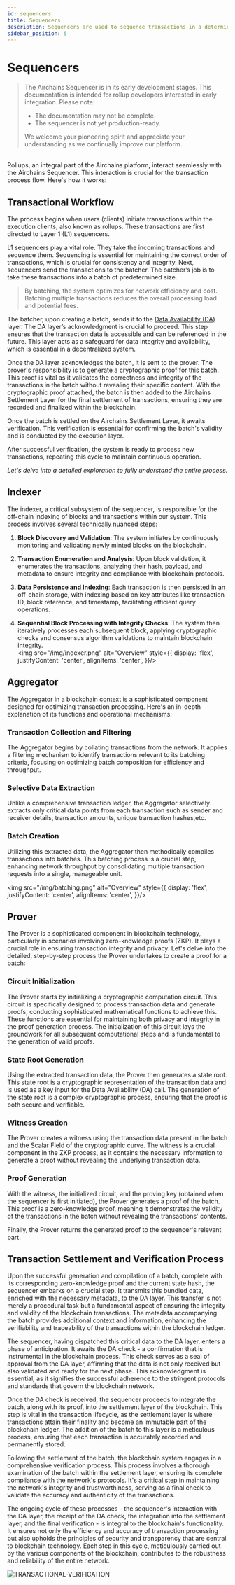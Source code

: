 ```yaml
---
id: sequencers
title: Sequencers
description: Sequencers are used to sequence transactions in a deterministic order.
sidebar_position: 5
---
```


# Sequencers

> The Airchains Sequencer is in its early development stages. This documentation is intended for rollup developers interested in early integration. Please note:
>
> - The documentation may not be complete.
> - The sequencer is not yet production-ready.
>
> We welcome your pioneering spirit and appreciate your understanding as we continually improve our platform.

<br/>
Rollups, an integral part of the Airchains platform, interact seamlessly with the Airchains Sequencer. This interaction is crucial for the transaction process flow. Here's how it works:

## Transactional Workflow

The process begins when users (clients) initiate transactions within the execution clients, also known as rollups. These transactions are first directed to Layer 1 (L1) sequencers.

L1 sequencers play a vital role. They take the incoming transactions and sequence them. Sequencing is essential for maintaining the correct order of transactions, which is crucial for consistency and integrity. Next, sequencers send the transactions to the batcher. The batcher’s job is to take these transactions into a batch of predetermined size.

> By batching, the system optimizes for network efficiency and cost. Batching multiple transactions reduces the overall processing load and potential fees.

The batcher, upon creating a batch, sends it to the [Data Availability (DA)](https://docs.airchains.io/concepts/data-availability) layer. The DA layer’s acknowledgment is crucial to proceed. This step ensures that the transaction data is accessible and can be referenced in the future. This layer acts as a safeguard for data integrity and availability, which is essential in a decentralized system.

Once the DA layer acknowledges the batch, it is sent to the prover. The prover's responsibility is to generate a cryptographic proof for this batch. This proof is vital as it validates the correctness and integrity of the transactions in the batch without revealing their specific content. With the cryptographic proof attached, the batch is then added to the Airchains Settlement Layer for the final settlement of transactions, ensuring they are recorded and finalized within the blockchain.

Once the batch is settled on the Airchains Settlement Layer, it awaits verification. This verification is essential for confirming the batch's validity and is conducted by the execution layer.

After successful verification, the system is ready to process new transactions, repeating this cycle to maintain continuous operation.

_Let's delve into a detailed exploration to fully understand the entire process._

## Indexer

The indexer, a critical subsystem of the sequencer, is responsible for the off-chain indexing of blocks and transactions within our system. This process involves several technically nuanced steps:

1. **Block Discovery and Validation**: The system initiates by continuously monitoring and validating newly minted blocks on the blockchain.

2. **Transaction Enumeration and Analysis**: Upon block validation, it enumerates the transactions, analyzing their hash, payload, and metadata to ensure integrity and compliance with blockchain protocols.

3. **Data Persistence and Indexing**: Each transaction is then persisted in an off-chain storage, with indexing based on key attributes like transaction ID, block reference, and timestamp, facilitating efficient query operations.

4. **Sequential Block Processing with Integrity Checks**: The system then iteratively processes each subsequent block, applying cryptographic checks and consensus algorithm validations to maintain blockchain integrity.
   <br/>
   <img src="/img/indexer.png" alt="Overview" style={{
       display: 'flex',
       justifyContent: 'center',
       alignItems: 'center',
   }}/>
   <br/>

## Aggregator

The Aggregator in a blockchain context is a sophisticated component designed for optimizing transaction processing. Here's an in-depth explanation of its functions and operational mechanisms:

### Transaction Collection and Filtering

The Aggregator begins by collating transactions from the network. It applies a filtering mechanism to identify transactions relevant to its batching criteria, focusing on optimizing batch composition for efficiency and throughput.

### Selective Data Extraction

Unlike a comprehensive transaction ledger, the Aggregator selectively extracts only critical data points from each transaction such as sender and receiver details, transaction amounts, unique transaction hashes,etc.

### Batch Creation

Utilizing this extracted data, the Aggregator then methodically compiles transactions into batches. This batching process is a crucial step, enhancing network throughput by consolidating multiple transaction requests into a single, manageable unit.

<img src="/img/batching.png" alt="Overview" style={{
       display: 'flex',
       justifyContent: 'center',
       alignItems: 'center',
   }}/>
   <br/>

## Prover

The Prover is a sophisticated component in blockchain technology, particularly in scenarios involving zero-knowledge proofs (ZKP). It plays a crucial role in ensuring transaction integrity and privacy. Let's delve into the detailed, step-by-step process the Prover undertakes to create a proof for a batch:

### Circuit Initialization

The Prover starts by initializing a cryptographic computation circuit. This circuit is specifically designed to process transaction data and generate proofs, conducting sophisticated mathematical functions to achieve this. These functions are essential for maintaining both privacy and integrity in the proof generation process. The initialization of this circuit lays the groundwork for all subsequent computational steps and is fundamental to the generation of valid proofs.

### State Root Generation

Using the extracted transaction data, the Prover then generates a state root. This state root is a cryptographic representation of the transaction data and is used as a key input for the Data Availability (DA) call. The generation of the state root is a complex cryptographic process, ensuring that the proof is both secure and verifiable.

### Witness Creation

The Prover creates a witness using the transaction data present in the batch and the Scalar Field of the cryptographic curve. The witness is a crucial component in the ZKP process, as it contains the necessary information to generate a proof without revealing the underlying transaction data.

### Proof Generation

With the witness, the initialized circuit, and the proving key (obtained when the sequencer is first initiated), the Prover generates a proof of the batch. This proof is a zero-knowledge proof, meaning it demonstrates the validity of the transactions in the batch without revealing the transactions' contents.

Finally, the Prover returns the generated proof to the sequencer's relevant part.

## Transaction Settlement and Verification Process

Upon the successful generation and compilation of a batch, complete with its corresponding zero-knowledge proof and the current state hash, the sequencer embarks on a crucial step. It transmits this bundled data, enriched with the necessary metadata, to the DA layer. This transfer is not merely a procedural task but a fundamental aspect of ensuring the integrity and validity of the blockchain transactions. The metadata accompanying the batch provides additional context and information, enhancing the verifiability and traceability of the transactions within the blockchain ledger.

The sequencer, having dispatched this critical data to the DA layer, enters a phase of anticipation. It awaits the DA check - a confirmation that is instrumental in the blockchain process. This check serves as a seal of approval from the DA layer, affirming that the data is not only received but also validated and ready for the next phase. This acknowledgment is essential, as it signifies the successful adherence to the stringent protocols and standards that govern the blockchain network.

Once the DA check is received, the sequencer proceeds to integrate the batch, along with its proof, into the settlement layer of the blockchain. This step is vital in the transaction lifecycle, as the settlement layer is where transactions attain their finality and become an immutable part of the blockchain ledger. The addition of the batch to this layer is a meticulous process, ensuring that each transaction is accurately recorded and permanently stored.

Following the settlement of the batch, the blockchain system engages in a comprehensive verification process. This process involves a thorough examination of the batch within the settlement layer, ensuring its complete compliance with the network's protocols. It's a critical step in maintaining the network's integrity and trustworthiness, serving as a final check to validate the accuracy and authenticity of the transactions.

The ongoing cycle of these processes - the sequencer's interaction with the DA layer, the receipt of the DA check, the integration into the settlement layer, and the final verification - is integral to the blockchain's functionality. It ensures not only the efficiency and accuracy of transaction processing but also upholds the principles of security and transparency that are central to blockchain technology. Each step in this cycle, meticulously carried out by the various components of the blockchain, contributes to the robustness and reliability of the entire network.

![TRANSACTIONAL-VERIFICATION](https://docs.airchains.io/~gitbook/image?url=https%3A%2F%2F123555353-files.gitbook.io%2F%7E%2Ffiles%2Fv0%2Fb%2Fgitbook-x-prod.appspot.com%2Fo%2Fspaces%252FSJC99oYNkNjVi7CHXhGM%252Fuploads%252F8M22q3HJEnhq0QcJvQWZ%252FGroup%2520427319218%2520%281%29.png%3Falt%3Dmedia%26token%3Df08821c0-e9a3-4746-84e6-4625b4c14e8b&width=768&dpr=4&quality=100&sign=2ca95a6c&sv=1)
